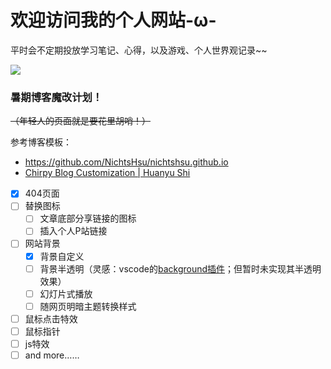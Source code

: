 # 欢迎访问我的个人网站-ω-

平时会不定期投放学习笔记、心得，以及游戏、个人世界观记录~~

![](https://cdn.jsdelivr.net/gh/Makicelse/image/img/202402192005865.jpg)

### 暑期博客魔改计划！

~~（年轻人的页面就是要花里胡哨！）~~

参考博客模板：

- https://github.com/NichtsHsu/nichtshsu.github.io  
- [Chirpy Blog Customization | Huanyu Shi](https://huanyushi.github.io/posts/chirpy-blog-customization/#3-修改侧边栏样式)
- [x] 404页面
- [ ] 替换图标
  - [ ] 文章底部分享链接的图标
  - [ ] 插入个人P站链接
- [ ] 网站背景
  - [x] 背景自定义
  - [ ] 背景半透明（灵感：vscode的[background插件](https://github.com/shalldie/vscode-background)；但暂时未实现其半透明效果）
  - [ ] 幻灯片式播放
  - [ ] 随网页明暗主题转换样式
- [ ] 鼠标点击特效
- [ ] 鼠标指针
- [ ] js特效
- [ ] and more……